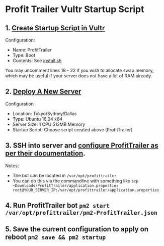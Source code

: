 # Profit Trailer Vultr Startup Script

## 1. [Create Startup Script in Vultr](https://my.vultr.com/startup/manage/?SCRIPTID=new)

Configuration:
- Name: ProfitTrailer
- Type: Boot
- Contents: See [install.sh](https://raw.githubusercontent.com/ryzr/profittrailer-vultr/master/install.sh)

You may uncomment lines 18 - 22 if you wish to allocate swap memory, which may be useful if your server does not have a lot of RAM already.

## 2. [Deploy A New Server](https://my.vultr.com/deploy/)

Configuration
- Location: Tokyo/Sydney/Dallas
- Type: Ubuntu 16.04 x64
- Server Size: 1 CPU 512MB Memory
- Startup Script: Choose script created above (ProfitTrailer)

## 3. SSH into server and [configure ProfitTrailer as per their documentation](https://wiki.profittrailer.com/doku.php?id=instructions#create_an_exchange_account_get_your_api_keys).

Notes:
- The bot can be located in `/var/opt/profittrailer`
- You can do this via the commandline with something like `scp ~Downloads/ProfitTrailer/application.properties root@YOUR_SERVER_IP:/var/opt/profittrailer/application.properties`

## 4. Run ProfitTrailer bot `pm2 start /var/opt/profittrailer/pm2-ProfitTrailer.json`

## 5. Save the current configuration to apply on reboot `pm2 save && pm2 startup`
